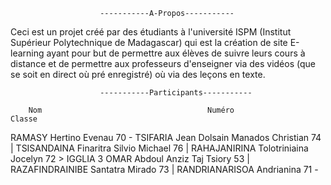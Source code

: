                         -----------A-Propos-----------

Ceci est un projet créé par des étudiants à l'université ISPM (Institut Supérieur
Polytechnique de Madagascar) qui est la création de site E-learning ayant pour but
de permettre aux élèves de suivre leurs cours à distance et de permettre aux
professeurs d'enseigner via des vidéos (que se soit en direct où pré enregistré)
où via des leçons en texte.


                        -----------Participants-----------

        Nom                                     Numéro                     Classe
RAMASY Hertino Evenau                             70                   -
TSIFARIA Jean Dolsain Manados Christian           74                    |
TSISANDAINA Finaritra Silvio Michael              76                    |
RAHAJANIRINA Tolotriniaina Jocelyn                72                     > IGGLIA 3
OMAR Abdoul Anziz Taj Tsiory                      53                    |
RAZAFINDRAINIBE Santatra Mirado                   73                    |
RANDRIANARISOA Andrianina                         71                   -